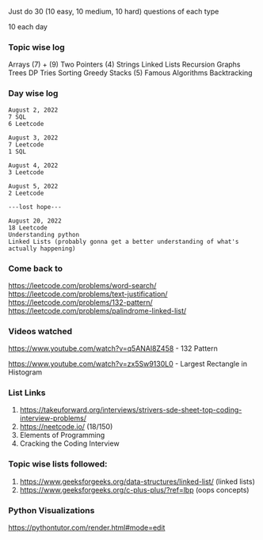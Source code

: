 Just do 30 (10 easy, 10 medium, 10 hard) questions of each type

10 each day

### Topic wise log
Arrays (7) + (9)
Two Pointers (4)
Strings
Linked Lists
Recursion
Graphs
Trees
DP
Tries
Sorting
Greedy
Stacks (5) 
Famous Algorithms
Backtracking

### Day wise log
```
August 2, 2022
7 SQL
6 Leetcode

August 3, 2022
7 Leetcode
1 SQL

August 4, 2022
3 Leetcode

August 5, 2022
2 Leetcode

---lost hope---

August 20, 2022
18 Leetcode
Understanding python
Linked Lists (probably gonna get a better understanding of what's actually happening)
```

### Come back to
https://leetcode.com/problems/word-search/
https://leetcode.com/problems/text-justification/
https://leetcode.com/problems/132-pattern/
https://leetcode.com/problems/palindrome-linked-list/

### Videos watched
https://www.youtube.com/watch?v=q5ANAl8Z458 - 132 Pattern

https://www.youtube.com/watch?v=zx5Sw9130L0 - Largest Rectangle in Histogram

### List Links
1. https://takeuforward.org/interviews/strivers-sde-sheet-top-coding-interview-problems/
2. https://neetcode.io/ (18/150)
3. Elements of Programming
4. Cracking the Coding Interview

### Topic wise lists followed:
1. https://www.geeksforgeeks.org/data-structures/linked-list/ (linked lists)
2. https://www.geeksforgeeks.org/c-plus-plus/?ref=lbp (oops concepts)

### Python Visualizations
https://pythontutor.com/render.html#mode=edit